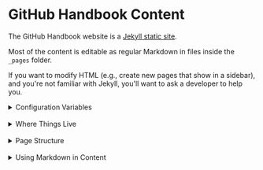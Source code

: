# GitHub Handbook Content

The GitHub Handbook website is a [Jekyll static site](https://jekyllrb.com/).

Most of the content is editable as regular Markdown in files inside the ```_pages``` folder.

If you want to modify HTML (e.g., create new pages that show in a sidebar), and you're not familiar with Jekyll, you'll want to ask a developer to help you.

<details>
<summary>Configuration Variables</summary>
<br>

Update the following variables to customize this site to your organization:

<details>
<summary><code>_config.yml</code></summary>
<br>

Update the values for the following variable groups:

- <code>contact-handbook</code>
- <code>org</code>
- <code>support</code>
- <code>slack</code>
- <code>conical_domain</code>
- <code>url</code>
- <code>baseurl</code>
- <code>custom</code>

</details>
</br>

<details>
<summary><code>_main.scss</code></summary>
<br>

Update the following to change the logo image:

<code>.usa-hero {  
    background-image:</code>

Image file is saved here:

<code>/docs/assets/img/logo/github-handbook.png</code>

</details>
</br>

</details>
</br>

<details>
<summary>Where Things Live</summary>
<br>

* ```_data``` - simple .yml files containing data that is read into other pages

* ```_includes``` - small pieces of HTML that are included into other pages, e.g., the header, the footer, etc.

* ```_layouts``` - HTML structures for each page type:
  * ```base``` - the basic HTML structure for all pages
  * ```home``` - the HTML structure for the Home page
  * ```jump-menu``` - the HTML structure for pages with a right side jump-down menu
  * ```no-sidebar``` - the HTML structure for pages that do not have a sidebar, e.g., the contact page
  * ```page``` - the HTML structure for pages with a sidebar  

* ```_posts``` - announcements that appear on the site

* ```_sass``` - the uncompiled/editable CSS files

* ```assets``` - the public assets folder for images, CSS, JS, etc

* ```Gemfile``` and ```Gemfile.lock``` - no need to update unless you add new Gems

* ```_config.yml``` - the file containing configuration information for Jekyll

* ```manifest.json``` - the manifest file for mobile icons

</details>
</br>

<!-- markdownlint-disable -->
<details>
<summary>Page Structure</summary>
<br>

### General

All editable site pages live in the ```_pages``` folder.

### Home page

* The Home page is a custom page with its own layout -- ```_layouts/home.html```.

* Most of the content is editable as [Jekyll front matter](https://jekyllrb.com/docs/front-matter/) in the ```_pages/index.md``` file.

* Other editable content is noted in the Jekyll front matter in the same file.

### Pages with Sidebars

* Pages in the Delivery Guide and Resources section contain a sidebar and use the ```_layouts/page.html``` layout.

* These pages are more complex, for example, they may use an include for secondary navigation or to include small bits of HTML.
  * You can see where these pieces are included in the page file. For example, in the ```_pages/delivery/build-and-test-1.md``` file, you'll see ```{% include phase-planning.html phase="Build and Test" %}```. This says "include the ```_includes/phase-resources.html``` HTML and note the phase as *build and test*."
    * Inside the ```_includes/phase-resources.html``` file, you'll see ```{{ site.data.phase-resources.guides | markdownify }}```. This says "include the content in the *guides* section of the ```_data/phase-resources``` file.

* Most of the content is editable as Markdown below the three dashes (```---```) in the relevant ```_pages``` files, e.g., the ```_pages/delivery/build-and-test-1.md``` file.

### Miscellaneous Pages

> Contact and 404

* These pages use the ```_layouts/no-sidebar.html``` layout.

* Most of the content is editable as Markdown below the three dashes (```---```) in the relevant ```_pages``` files, e.g., the ```_pages/contact.md``` file.

* Other editable content is noted in the Jekyll front matter in the same file.

</details>
</br>

<details>
<summary>Using Markdown in Content</summary>
<br>

### General

You can use Markdown as normal in ```_pages``` files below the three dashes (```---```). E.g., paragraphs, bullet points, etc.

The ```_sass/main.scss``` file styles all the Markdown.

There is a special CSS style for a blockquote, which you can use by typing ```> content goes here``` in your Markdown. For example,
> This is not a fancy blockquote.

Markdown is not allowed in Jekyll front matter (the content between the three dashes (```---```).

* If you need to style something in front matter, you'll need to use regular HTML tags.

### Links

To create links to pages inside the Handbook, use this format:

* ```[User research guide]({{site.baseurl}}/resources/user-research)```
  * The ```{{site.baseurl}}``` portion helps Jekyll create the proper link.

To create links to pages outside the Handbook, use offsite links in this format:

* ```<a target="_blank" href="{{ site.baseurl }}/resources/more/checkpoint">```
  * This opens the link in a new tab/page.

</details>
</br>

<!-- markdownlint-restore -->
